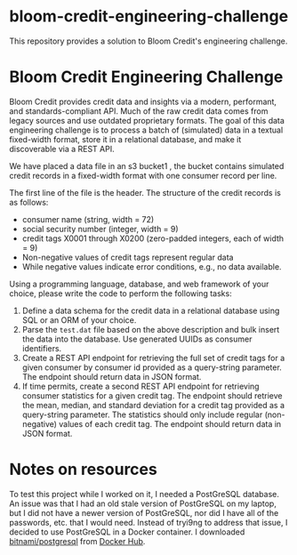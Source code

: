 # bloom-credit-engineering-challenge
This repository provides a solution to Bloom Credit's engineering challenge.

# ​Bloom Credit Engineering Challenge
Bloom Credit provides credit data and insights via a modern, performant, and standards-compliant API. Much of the raw credit data comes from legacy sources and use outdated proprietary formats. The goal of this data engineering challenge is to process a batch of (simulated) data in a textual fixed-width format, store it in a relational database, and make it discoverable via a REST API.

We have placed a data file in an s3 bucket1​ ​, the bucket contains simulated credit records in a fixed-width format with one consumer record per line.

The first line of the file is the header. The structure of the credit records is as follows:

* consumer name (string, width = 72)
* social security number (integer, width = 9)
* credit tags X0001 through X0200 (zero-padded integers, each of width = 9)
* Non-negative values of credit tags represent regular data
* While negative values indicate error conditions, e.g., no data available.

Using a programming language, database, and web framework of your choice, please write the code to perform the following tasks:

1. Define a data schema for the credit data in a relational database using SQL or an ORM of your choice.
2. Parse the `test.dat` file based on the above description and bulk insert the data into the database. Use generated UUIDs as consumer identifiers.
3. Create a REST API endpoint for retrieving the full set of credit tags for a given consumer by consumer id provided as a query-string parameter. The endpoint should return data in JSON format.
4. If time permits, create a second REST API endpoint for retrieving consumer statistics for a given credit tag. The endpoint should retrieve the mean, median, and standard deviation for a credit tag provided as a query-string parameter. The statistics should only include regular (non-negative) values of each credit tag. The endpoint should return data in JSON format.

# Notes on resources
To test this project while I worked on it, I needed a PostGreSQL database. An issue was that I had an old stale version of PostGreSQL on my laptop, but I did not have a newer version of PostGreSQL, nor did I have all of the passwords, etc. that I would need. Instead of tryi9ng to address that issue, I decided to use PostGreSQL in a Docker container. I downloaded [bitnami/postgresql](https://hub.docker.com/r/bitnami/postgresql) from [Docker Hub](https://hub.docker.com/).
